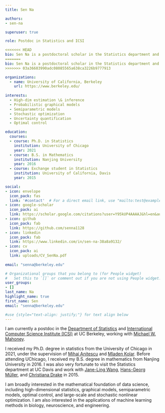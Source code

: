 ```yaml
---
title: Sen Na

authors:
- sen-na

superuser: true

role: Postdoc in Statistics and ICSI

<<<<<<< HEAD
bio: Sen Na is a postdoctoral scholar in the Statistics department and ICSI at UC Berkeley. His research interests broadly lie in the mathematical foundation of data science, including high-dimensional statistics, graphical models, semiparametric models, optimal control, and large-scale and stochastic nonlinear optimization. He is also interested in the applications of machine learning methods in biology, neuroscience, and engineering.
=======
bio: Sen Na is a postdoctoral scholar in the Statistics department and ICSI at UC Berkeley, working with Michael W. Mahoney. His research interests broadly lie in the mathematical foundation of data science, including high-dimensional statistics, graphical models, semiparametric models, optimal control, and large-scale and stochastic nonlinear optimization. He is also interested in the applications of machine learning methods in biology, neuroscience, and engineering.
>>>>>>> 03a36603990adc08085565a638ca3226b9777913

organizations:
  - name: University of California, Berkeley
    url: https://www.berkeley.edu/
    
interests:
  - High-dim estimation \& inference
  - Probabilistic graphical models
  - Semiparametric models
  - Stochastic optimization 
  - Uncertainty quantification
  - Optimal control

education:
  courses:
  - course: Ph.D. in Statistics
    institution: University of Chicago
    year: 2021
  - course: B.S. in Mathematics
    institution: Nanjing University
    year: 2016
  - course: Exchange student in Statistics
    institution: University of California, Davis
    year: 2015

social:
- icon: envelope
  icon_pack: fas
  link: '#contact'  # For a direct email link, use "mailto:test@example.org".
- icon: google-scholar
  icon_pack: ai
  link: https://scholar.google.com/citations?user=Y95kUP4AAAAJ&hl=en&authuser=1
- icon: github
  icon_pack: fab
  link: https://github.com/senna1128
- icon: linkedin
  icon_pack: fab
  link: https://www.linkedin.com/in/sen-na-38a8a9132/
- icon: cv
  icon_pack: ai
  link: uploads/CV_SenNa.pdf
  
email: "senna@berkeley.edu"

# Organizational groups that you belong to (for People widget)
#   Set this to `[]` or comment out if you are not using People widget.
user_groups:
- []
last_name: Na
highlight_name: true
first_name: Sen
email: "senna@berkeley.edu"

#use {style="text-align: justify;"} for text align below
---
```

I am currently a postdoc in the [Department of Statistics](https://statistics.berkeley.edu/) and [International Computer Science Institute (ICSI)](https://www.icsi.berkeley.edu/icsi/) at UC Berkeley, working with [Michael W. Mahoney](https://www.stat.berkeley.edu/~mmahoney/).

I received my Ph.D. degree in statistics from the University of Chicago in 2021, under the supervision of [Mihai Anitescu](https://www.mcs.anl.gov/~anitescu/) and [Mladen Kolar](https://mkolar.coffeejunkies.org/). Before attending UChicago, I received my B.S. degree in mathematics from Nanjing University in 2016. I was also very fortunate to visit the Statistics department at UC Davis and work with [Jane-Ling Wang](http://www.stat.ucdavis.edu/~wang/), [Hans-Georg Müller](https://anson.ucdavis.edu/~mueller/), and [Christiana Drake](http://anson.ucdavis.edu/~drake/) in 2015.

I am broadly interested in the mathematical foundation of data science, including high-dimensional statistics, graphical models, semiparametric models, optimal control, and large-scale and stochastic nonlinear optimization. I am also interested in the applications of machine learning methods in biology, neuroscience, and engineering.
